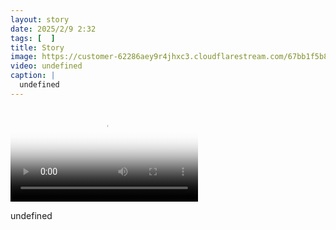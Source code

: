 ```yaml
---
layout: story
date: 2025/2/9 2:32
tags: [  ]
title: Story
image: https://customer-62286aey9r4jhxc3.cloudflarestream.com/67bb1f5b8e1b458eaa18b7192c09a7c0/thumbnails/thumbnail.jpg
video: undefined
caption: |
  undefined
---
```



<video src='undefined' poster='https://customer-62286aey9r4jhxc3.cloudflarestream.com/67bb1f5b8e1b458eaa18b7192c09a7c0/thumbnails/thumbnail.jpg' aria-describedby='description'><!-- tracks --></video>

<div id='description'>undefined</div>

